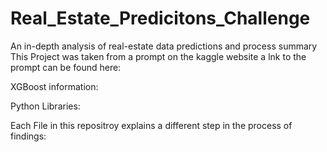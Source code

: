 # Real_Estate_Predicitons_Challenge
An in-depth analysis of real-estate data predictions and process summary
This Project was taken from a prompt on the kaggle website a lnk to the prompt can be found here:

XGBoost information:

Python Libraries:

Each File in this repositroy explains a different step in the process of findings:

